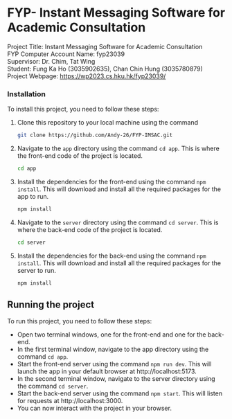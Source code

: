 # FYP- Instant Messaging Software for Academic Consultation
Project Title: Instant Messaging Software for Academic Consultation <br/>
FYP Computer Account Name: fyp23039 <br/>
Supervisor: Dr. Chim, Tat Wing <br/>
Student: Fung Ka Ho (3035902635), Chan Chin Hung (3035780879) <br/>
Project Webpage: https://wp2023.cs.hku.hk/fyp23039/

### Installation

To install this project, you need to follow these steps:

1. Clone this repository to your local machine using the command
   ```sh
   git clone https://github.com/Andy-26/FYP-IMSAC.git
   ``` 
  
3. Navigate to the `app` directory using the command `cd app`. This is where the front-end code of the project is located.
   ```sh
   cd app
   ```
5. Install the dependencies for the front-end using the command `npm install`. This will download and install all the required packages for the app to run.
   ```sh
   npm install
   ```
7. Navigate to the `server` directory using the command `cd server`. This is where the back-end code of the project is located.
   ```sh
   cd server
   ```
9. Install the dependencies for the back-end using the command `npm install`. This will download and install all the required packages for the server to run.
   ```sh
   npm install
   ```
## Running the project

To run this project, you need to follow these steps:

- Open two terminal windows, one for the front-end and one for the back-end.
- In the first terminal window, navigate to the app directory using the command `cd app`.
- Start the front-end server using the command `npm run dev`. This will launch the app in your default browser at http://localhost:5173.
- In the second terminal window, navigate to the server directory using the command `cd server`.
- Start the back-end server using the command `npm start`. This will listen for requests at http://localhost:3000.
- You can now interact with the project in your browser.
